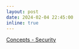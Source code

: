 ```yaml
---
layout: post
date: 2024-02-04 22:45:00
inline: true
---
```


<a href="https://seyoungnam.github.io/istio/02-security/">Concepts - Security</a>
